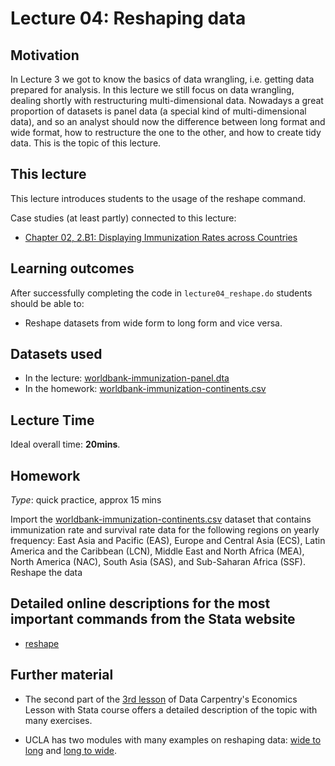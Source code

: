 # Lecture 04: Reshaping data

## Motivation

In Lecture 3 we got to know the basics of data wrangling, i.e. getting data prepared for analysis. In this lecture we still focus on data wrangling, dealing shortly with restructuring multi-dimensional data. Nowadays a great proportion of datasets is panel data (a special kind of multi-dimensional data), and so an analyst should now the difference between long format and wide format, how to restructure the one to the other, and how to create tidy data. This is the topic of this lecture. 

## This lecture

This lecture introduces students to the usage of the reshape command.

Case studies (at least partly) connected to this lecture:
  - [Chapter 02, 2.B1: Displaying Immunization Rates across Countries](https://gabors-data-analysis.com/casestudies/#ch02b-displaying-immunization-rates-across-countries)

## Learning outcomes
After successfully completing the code in `lecture04_reshape.do` students should be able to:

  - Reshape datasets from wide form to long form and vice versa.

## Datasets used

* In the lecture: [worldbank-immunization-panel.dta](https://osf.io/ku4fd)
* In the homework: [worldbank-immunization-continents.csv](https://osf.io/58zrj)

## Lecture Time

Ideal overall time: **20mins**.

## Homework

*Type*: quick practice, approx 15 mins

Import the [worldbank-immunization-continents.csv](https://osf.io/58zrj) dataset that contains immunization rate and survival rate data for the following regions on yearly frequency: East Asia and Pacific (EAS), Europe and Central Asia (ECS), Latin America and the Caribbean (LCN), Middle East and North Africa (MEA), North America (NAC), South Asia (SAS), and Sub-Saharan Africa (SSF). Reshape the data

## Detailed online descriptions for the most important commands from the Stata website

  - [reshape](https://www.stata.com/manuals/dreshape.pdf) 

## Further material

  - The second part of the [3rd lesson](https://datacarpentry.org/stata-economics/03-transform-data/index.html) of Data Carpentry's Economics Lesson with Stata course offers a detailed description of the topic with many exercises.

  - UCLA has two modules with many examples on reshaping data: [wide to long](https://stats.oarc.ucla.edu/stata/modules/reshaping-data-wide-to-long/) and [long to wide](https://stats.oarc.ucla.edu/stata/modules/reshaping-data-long-to-wide/).
